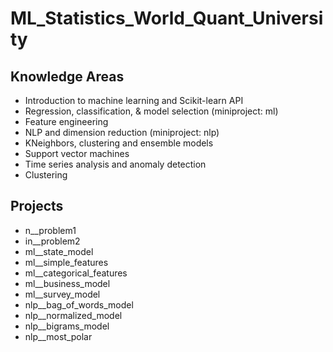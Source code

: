 # ML_Statistics_World_Quant_University

## Knowledge Areas

- Introduction to machine learning and Scikit-learn API
- Regression, classification, & model selection (miniproject: ml)
- Feature engineering
- NLP and dimension reduction (miniproject: nlp)
- KNeighbors, clustering and ensemble models
- Support vector machines
- Time series analysis and anomaly detection
- Clustering

## Projects

- n__problem1
- in__problem2
- ml__state_model
- ml__simple_features
- ml__categorical_features
- ml__business_model
- ml__survey_model
- nlp__bag_of_words_model
- nlp__normalized_model
- nlp__bigrams_model
- nlp__most_polar
